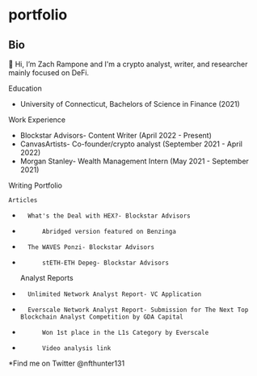 # portfolio
Bio
- 
👋 Hi, I’m Zach Rampone and I'm a crypto analyst, writer, and researcher mainly focused on DeFi.

Education
-  University of Connecticut, Bachelors of Science in Finance (2021)
  
Work Experience 
-  Blockstar Advisors- Content Writer (April 2022 - Present)
-  CanvasArtists- Co-founder/crypto analyst (September 2021 - April 2022)
-  Morgan Stanley- Wealth Management Intern (May 2021 - September 2021)
  
Writing Portfolio

	Articles
 
- 		What's the Deal with HEX?- Blockstar Advisors
-			Abridged version featured on Benzinga 
-		The WAVES Ponzi- Blockstar Advisors
-			stETH-ETH Depeg- Blockstar Advisors
		
	Analyst Reports
	
-		Unlimited Network Analyst Report- VC Application 
-		Everscale Network Analyst Report- Submission for The Next Top Blockchain Analyst Competition by GDA Capital
-			Won 1st place in the L1s Category by Everscale 
-			Video analysis link

*Find me on Twitter @nfthunter131
